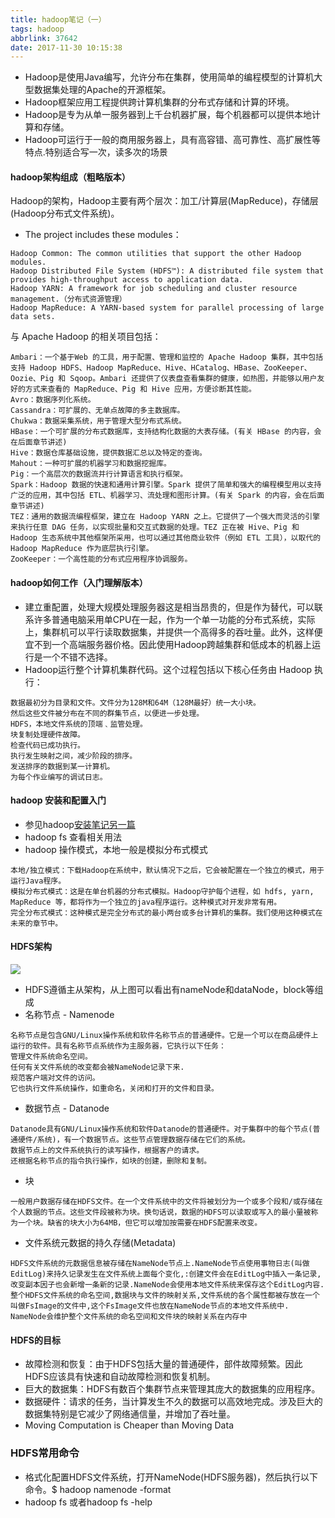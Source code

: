 ```yaml
---
title: hadoop笔记（一）
tags: hadoop
abbrlink: 37642
date: 2017-11-30 10:15:38
---
```


- Hadoop是使用Java编写，允许分布在集群，使用简单的编程模型的计算机大型数据集处理的Apache的开源框架。
- Hadoop框架应用工程提供跨计算机集群的分布式存储和计算的环境。
- Hadoop是专为从单一服务器到上千台机器扩展，每个机器都可以提供本地计算和存储。
- Hadoop可运行于一般的商用服务器上，具有高容错、高可靠性、高扩展性等特点.特别适合写一次，读多次的场景

<!-- more -->

#### hadoop架构组成（粗略版本）
Hadoop的架构，Hadoop主要有两个层次：加工/计算层(MapReduce)，存储层(Hadoop分布式文件系统)。
- The project includes these modules：

```
Hadoop Common: The common utilities that support the other Hadoop modules.
Hadoop Distributed File System (HDFS™): A distributed file system that provides high-throughput access to application data.
Hadoop YARN: A framework for job scheduling and cluster resource management.（分布式资源管理）
Hadoop MapReduce: A YARN-based system for parallel processing of large data sets.
```


与 Apache Hadoop 的相关项目包括：

```
Ambari：一个基于Web 的工具，用于配置、管理和监控的 Apache Hadoop 集群，其中包括支持 Hadoop HDFS、Hadoop MapReduce、Hive、HCatalog、HBase、ZooKeeper、Oozie、Pig 和 Sqoop。Ambari 还提供了仪表盘查看集群的健康，如热图，并能够以用户友好的方式来查看的 MapReduce、Pig 和 Hive 应用，方便诊断其性能。
Avro：数据序列化系统。
Cassandra：可扩展的、无单点故障的多主数据库。
Chukwa：数据采集系统，用于管理大型分布式系统。
HBase：一个可扩展的分布式数据库，支持结构化数据的大表存储。(有关 HBase 的内容，会在后面章节讲述)
Hive：数据仓库基础设施，提供数据汇总以及特定的查询。
Mahout：一种可扩展的机器学习和数据挖掘库。
Pig：一个高层次的数据流并行计算语言和执行框架。
Spark：Hadoop 数据的快速和通用计算引擎。Spark 提供了简单和强大的编程模型用以支持广泛的应用，其中包括 ETL、机器学习、流处理和图形计算。(有关 Spark 的内容，会在后面章节讲述)
TEZ：通用的数据流编程框架，建立在 Hadoop YARN 之上。它提供了一个强大而灵活的引擎来执行任意 DAG 任务，以实现批量和交互式数据的处理。TEZ 正在被 Hive、Pig 和 Hadoop 生态系统中其他框架所采用，也可以通过其他商业软件（例如 ETL 工具），以取代的 Hadoop MapReduce 作为底层执行引擎。
ZooKeeper：一个高性能的分布式应用程序协调服务。
```

#### hadoop如何工作（入门理解版本）

- 建立重配置，处理大规模处理服务器这是相当昂贵的，但是作为替代，可以联系许多普通电脑采用单CPU在一起，作为一个单一功能的分布式系统，实际上，集群机可以平行读取数据集，并提供一个高得多的吞吐量。此外，这样便宜不到一个高端服务器价格。因此使用Hadoop跨越集群和低成本的机器上运行是一个不错不选择。
- Hadoop运行整个计算机集群代码。这个过程包括以下核心任务由 Hadoop 执行：

```
数据最初分为目录和文件。文件分为128M和64M（128M最好）统一大小块。
然后这些文件被分布在不同的群集节点，以便进一步处理。
HDFS，本地文件系统的顶端﹑监管处理。
块复制处理硬件故障。
检查代码已成功执行。
执行发生映射之间，减少阶段的排序。
发送排序的数据到某一计算机。
为每个作业编写的调试日志。
```

#### hadoop 安装和配置入门
- 参见hadoop[安装笔记另一篇](https://zhulg.github.io/2017/11/27/hadoop%E5%AE%89%E8%A3%85/)
- hadoop fs 查看相关用法
- hadoop 操作模式，本地一般是模拟分布式模式

```
本地/独立模式：下载Hadoop在系统中，默认情况下之后，它会被配置在一个独立的模式，用于运行Java程序。
模拟分布式模式：这是在单台机器的分布式模拟。Hadoop守护每个进程，如 hdfs, yarn, MapReduce 等，都将作为一个独立的java程序运行。这种模式对开发非常有用。
完全分布式模式：这种模式是完全分布式的最小两台或多台计算机的集群。我们使用这种模式在未来的章节中。
```

#### HDFS架构

![](http://hadoop.apache.org/docs/current/hadoop-project-dist/hadoop-hdfs/images/hdfsarchitecture.png)

- HDFS遵循主从架构，从上图可以看出有nameNode和dataNode，block等组成
- 名称节点 - Namenode

```
名称节点是包含GNU/Linux操作系统和软件名称节点的普通硬件。它是一个可以在商品硬件上运行的软件。具有名称节点系统作为主服务器，它执行以下任务：
管理文件系统命名空间。
任何有关文件系统的改变都会被NameNode记录下来.
规范客户端对文件的访问。
它也执行文件系统操作，如重命名，关闭和打开的文件和目录。
```
- 数据节点 - Datanode

```
Datanode具有GNU/Linux操作系统和软件Datanode的普通硬件。对于集群中的每个节点(普通硬件/系统)，有一个数据节点。这些节点管理数据存储在它们的系统。
数据节点上的文件系统执行的读写操作，根据客户的请求。
还根据名称节点的指令执行操作，如块的创建，删除和复制。
```
- 块

```
一般用户数据存储在HDFS文件。在一个文件系统中的文件将被划分为一个或多个段和/或存储在个人数据的节点。这些文件段被称为块。换句话说，数据的HDFS可以读取或写入的最小量被称为一个块。缺省的块大小为64MB，但它可以增加按需要在HDFS配置来改变。
```
- 文件系统元数据的持久存储(Metadata)

```
HDFS文件系统的元数据信息被存储在NameNode节点上.NameNode节点使用事物日志(叫做EditLog)来持久记录发生在文件系统上面每个变化,:创建文件会在EditLog中插入一条记录,改变副本因子也会新增一条新的记录.NameNode会使用本地文件系统来保存这个EditLog内容.整个HDFS文件系统的命名空间,数据块与文件的映射关系,文件系统的各个属性都被存放在一个叫做FsImage的文件中,这个FsImage文件也放在NameNode节点的本地文件系统中.
NameNode会维护整个文件系统的命名空间和文件块的映射关系在内存中
```

#### HDFS的目标

- 故障检测和恢复：由于HDFS包括大量的普通硬件，部件故障频繁。因此HDFS应该具有快速和自动故障检测和恢复机制。
- 巨大的数据集：HDFS有数百个集群节点来管理其庞大的数据集的应用程序。
- 数据硬件：请求的任务，当计算发生不久的数据可以高效地完成。涉及巨大的数据集特别是它减少了网络通信量，并增加了吞吐量。
- Moving Computation is Cheaper than Moving Data


### HDFS常用命令
- 格式化配置HDFS文件系统，打开NameNode(HDFS服务器)，然后执行以下命令。$ hadoop namenode -format
- hadoop fs 或者hadoop fs -help
